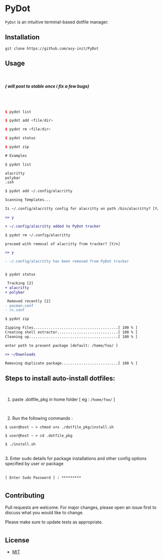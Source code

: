 # PyDot

`PyDot` is an intuitive terminal-based dotfile manager.

## Installation

```
git clone https://github.com/asy-init/PyDot
```

## Usage
<br>

##### ( will post to stable once i fix a few bugs)
<br>


```cpp

$ pydot list

$ pydot add <file/dir>

$ pydot rm <file/dir>

$ pydot status

$ pydot zip
```
```diff
# Examples

$ pydot list

alacritty
polybar
.ssh

$ pydot add ~/.config/alacritty

Scanning Templates...

Is ~/.config/alacritty config for alacritty on path /bin/alacritty? [Y/n]

>> y

+ ~/.config/alacritty added to PyDot tracker

$ pydot rm ~/.config/alacritty

proceed with removal of alacritty from tracker? [Y/n]

>> y

- ~/.config/alacritty has been removed from PyDot tracker


$ pydot status

 Tracking [2]
+ alacritty
+ polybar

 Removed recently [2]
- pacman.conf
- rc.conf

$ pydot zip

Zipping Files.......................................[ 100 % ]
Creating shell extractor............................[ 100 % ]
Cleaning up.........................................[ 100 % ]

enter path to present package [default: /home/foo/ ]

>> ~/Downloads

Removing duplicate package..........................[ 100 % ]

```

## Steps to install auto-install dotfiles:
<br>

 1. paste .dotfile_pkg in home folder [ eg : `/home/foo/` ]
<br>

 2. Run the following commands :
 ```shell
 $ user@host ~ > chmod u+x ./dotfile_pkg/install.sh

 $ user@host ~ > cd .dotfile_pkg

 $ ./install.sh
 ```
<br>
3.  Enter sudo details for package installations and other config options specified by user or package
<br>
<br>

```
[ Enter Sudo Password ] : *********
```

#
## Contributing
Pull requests are welcome. For major changes, please open an issue first to discuss what you would like to change.

Please make sure to update tests as appropriate.
#
## License
- [MIT](https:github.com/asy-init/PyDot/blob/stable/LICENSE)